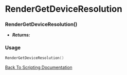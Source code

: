 # RenderGetDeviceResolution

### RenderGetDeviceResolution()
- ***Returns:*** 

### Usage

```Lua
RenderGetDeviceResolution()
```


[Back To Scripting Documentation](../README.md)
